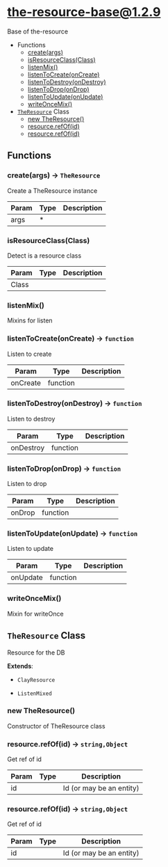 <!-- // Code generated by coz. DO NOT EDIT. -->
# the-resource-base@1.2.9

Base of the-resource

+ Functions
  + [create(args)](#the-resource-base-function-create)
  + [isResourceClass(Class)](#the-resource-base-function-is-resource-class)
  + [listenMix()](#the-resource-base-function-listen-mix)
  + [listenToCreate(onCreate)](#the-resource-base-function-listen-to-create)
  + [listenToDestroy(onDestroy)](#the-resource-base-function-listen-to-destroy)
  + [listenToDrop(onDrop)](#the-resource-base-function-listen-to-drop)
  + [listenToUpdate(onUpdate)](#the-resource-base-function-listen-to-update)
  + [writeOnceMix()](#the-resource-base-function-write-once-mix)
+ [`TheResource`](#the-resource-base-classes) Class
  + [new TheResource()](#the-resource-base-classes-the-resource-constructor)
  + [resource.refOf(id)](#the-resource-base-classes-the-resource-refOf)
  + [resource.refOf(id)](#the-resource-base-classes-the-resource-refOf)

## Functions

<a class='md-heading-link' name="the-resource-base-function-create" ></a>

### create(args) -> `TheResource`

Create a TheResource instance

| Param | Type | Description |
| ----- | --- | -------- |
| args | * |  |

<a class='md-heading-link' name="the-resource-base-function-is-resource-class" ></a>

### isResourceClass(Class)

Detect is a resource class

| Param | Type | Description |
| ----- | --- | -------- |
| Class |  |  |

<a class='md-heading-link' name="the-resource-base-function-listen-mix" ></a>

### listenMix()

Mixins for listen
<a class='md-heading-link' name="the-resource-base-function-listen-to-create" ></a>

### listenToCreate(onCreate) -> `function`

Listen to create

| Param | Type | Description |
| ----- | --- | -------- |
| onCreate | function |  |

<a class='md-heading-link' name="the-resource-base-function-listen-to-destroy" ></a>

### listenToDestroy(onDestroy) -> `function`

Listen to destroy

| Param | Type | Description |
| ----- | --- | -------- |
| onDestroy | function |  |

<a class='md-heading-link' name="the-resource-base-function-listen-to-drop" ></a>

### listenToDrop(onDrop) -> `function`

Listen to drop

| Param | Type | Description |
| ----- | --- | -------- |
| onDrop | function |  |

<a class='md-heading-link' name="the-resource-base-function-listen-to-update" ></a>

### listenToUpdate(onUpdate) -> `function`

Listen to update

| Param | Type | Description |
| ----- | --- | -------- |
| onUpdate | function |  |

<a class='md-heading-link' name="the-resource-base-function-write-once-mix" ></a>

### writeOnceMix()

Mixin for writeOnce


<a class='md-heading-link' name="the-resource-base-classes"></a>

## `TheResource` Class

Resource for the DB

**Extends**: 

+ `ClayResource`


+ `ListenMixed`



<a class='md-heading-link' name="the-resource-base-classes-the-resource-constructor" ></a>

### new TheResource()

Constructor of TheResource class



<a class='md-heading-link' name="the-resource-base-classes-the-resource-refOf" ></a>

### resource.refOf(id) -> `string,Object`

Get ref of id

| Param | Type | Description |
| ----- | --- | -------- |
| id |  | Id (or may be an entity) |


<a class='md-heading-link' name="the-resource-base-classes-the-resource-refOf" ></a>

### resource.refOf(id) -> `string,Object`

Get ref of id

| Param | Type | Description |
| ----- | --- | -------- |
| id |  | Id (or may be an entity) |




